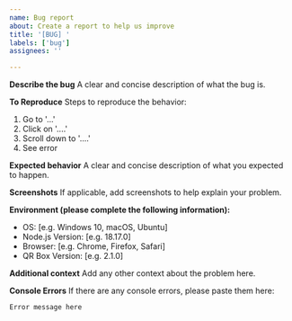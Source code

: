 ```yaml
---
name: Bug report
about: Create a report to help us improve
title: '[BUG] '
labels: ['bug']
assignees: ''

---
```


**Describe the bug**
A clear and concise description of what the bug is.

**To Reproduce**
Steps to reproduce the behavior:
1. Go to '...'
2. Click on '....'
3. Scroll down to '....'
4. See error

**Expected behavior**
A clear and concise description of what you expected to happen.

**Screenshots**
If applicable, add screenshots to help explain your problem.

**Environment (please complete the following information):**
 - OS: [e.g. Windows 10, macOS, Ubuntu]
 - Node.js Version: [e.g. 18.17.0]
 - Browser: [e.g. Chrome, Firefox, Safari]
 - QR Box Version: [e.g. 2.1.0]

**Additional context**
Add any other context about the problem here.

**Console Errors**
If there are any console errors, please paste them here:
```
Error message here
``` 